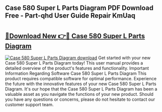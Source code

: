 ## Case 580 Super L Parts Diagram PDF Download Free - Part-qhd User Guide Repair KmUaq

# <h2><a href="http://dfprak.blite.top/?on=Case+580+Super+L+Parts+Diagram">🔗Download New 👉🔴 Case 580 Super L Parts Diagram</a></h2>

[![Case 580 Super L Parts Diagram download](https://i.imgur.com/lujVjoI.png)](http://dfprak.blite.top/?on=Case+580+Super+L+Parts+Diagram)
Get started with your new Case 580 Super L Parts Diagram today! This user manual provides a detailed overview of the product's features and functionality. Important Information Regarding Software Case 580 Super L Parts Diagram This product requires compatible software for optimal performance. Experience the future with the innovative features of your new Case 580 Super L Parts Diagram. It's our hope that the Case 580 Super L Parts Diagram has been a valuable asset as you navigate the functions of your new product. Should you have any questions or concerns, please do not hesitate to contact our customer support team.
